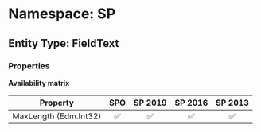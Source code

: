 # Namespace: SP

## Entity Type: FieldText

### Properties

**Availability matrix**

Property | SPO | SP 2019 | SP 2016 | SP 2013
----------|:---:|:-------:|:-------:|:-------:
MaxLength (Edm.Int32) | ✅ | ✅ | ✅ | ✅